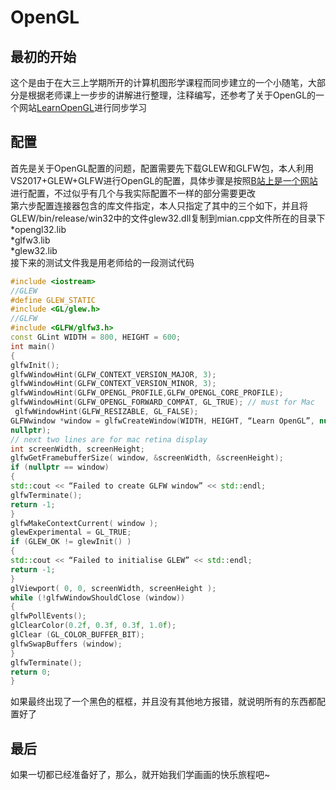 # OpenGL
## 最初的开始
这个是由于在大三上学期所开的计算机图形学课程而同步建立的一个小随笔，大部分是根据老师课上一步步的讲解进行整理，注释编写，还参考了关于OpenGL的一个网站[LearnOpenGL](https://learnopengl-cn.readthedocs.io/zh/latest/01%20Getting%20started/04%20Hello%20Triangle/)进行同步学习<br>
## 配置
首先是关于OpenGL配置的问题，配置需要先下载GLEW和GLFW包，本人利用VS2017+GLEW+GLFW进行OpenGL的配置，具体步骤是按照[B站上是一个网站](https://www.bilibili.com/read/cv183332)进行配置，不过似乎有几个与我实际配置不一样的部分需要更改<br>
第六步配置连接器包含的库文件指定，本人只指定了其中的三个如下，并且将GLEW/bin/release/win32中的文件glew32.dll复制到mian.cpp文件所在的目录下<br>
*opengl32.lib<br>
*glfw3.lib<br>
*glew32.lib<br>
接下来的测试文件我是用老师给的一段测试代码
```cpp
#include <iostream>
//GLEW
#define GLEW_STATIC
#include <GL/glew.h>
//GLFW
#include <GLFW/glfw3.h>
const GLint WIDTH = 800, HEIGHT = 600;
int main()
{
glfwInit();
glfwWindowHint(GLFW_CONTEXT_VERSION_MAJOR, 3);
glfwWindowHint(GLFW_CONTEXT_VERSION_MINOR, 3);
glfwWindowHint(GLFW_OPENGL_PROFILE,GLFW_OPENGL_CORE_PROFILE);
glfwWindowHint(GLFW_OPENGL_FORWARD_COMPAT, GL_TRUE); // must for Mac
 glfwWindowHint(GLFW_RESIZABLE, GL_FALSE);
GLFWwindow *window = glfwCreateWindow(WIDTH, HEIGHT, “Learn OpenGL”, nullptr,
nullptr);
// next two lines are for mac retina display
int screenWidth, screenHeight;
glfwGetFramebufferSize( window, &screenWidth, &screenHeight);
if (nullptr == window)
{
std::cout << “Failed to create GLFW window” << std::endl;
glfwTerminate();
return -1;
}
glfwMakeContextCurrent( window );
glewExperimental = GL_TRUE;
if (GLEW_OK != glewInit() )
{
std::cout << “Failed to initialise GLEW” << std::endl;
return -1;
}
glViewport( 0, 0, screenWidth, screenHeight );
while (!glfwWindowShouldClose (window))
{
glfwPollEvents();
glClearColor(0.2f, 0.3f, 0.3f, 1.0f);
glClear (GL_COLOR_BUFFER_BIT);
glfwSwapBuffers (window);
}
glfwTerminate();
return 0;
}
```
如果最终出现了一个黑色的框框，并且没有其他地方报错，就说明所有的东西都配置好了
## 最后
如果一切都已经准备好了，那么，就开始我们学画画的快乐旅程吧~
